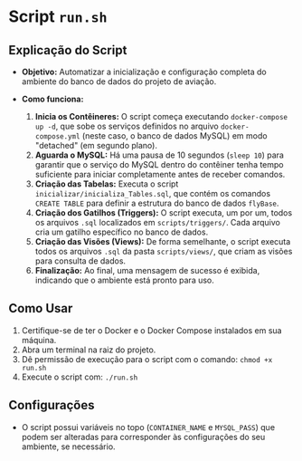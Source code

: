 # Script `run.sh`

## Explicação do Script

- **Objetivo:** Automatizar a inicialização e configuração completa do ambiente do banco de dados do projeto de aviação.

- **Como funciona:**
    1.  **Inicia os Contêineres:** O script começa executando `docker-compose up -d`, que sobe os serviços definidos no arquivo `docker-compose.yml` (neste caso, o banco de dados MySQL) em modo "detached" (em segundo plano).
    2.  **Aguarda o MySQL:** Há uma pausa de 10 segundos (`sleep 10`) para garantir que o serviço do MySQL dentro do contêiner tenha tempo suficiente para iniciar completamente antes de receber comandos.
    3.  **Criação das Tabelas:** Executa o script `inicializar/inicializa_Tables.sql`, que contém os comandos `CREATE TABLE` para definir a estrutura do banco de dados `flyBase`.
    4.  **Criação dos Gatilhos (Triggers):** O script executa, um por um, todos os arquivos `.sql` localizados em `scripts/triggers/`. Cada arquivo cria um gatilho específico no banco de dados.
    5.  **Criação das Visões (Views):** De forma semelhante, o script executa todos os arquivos `.sql` da pasta `scripts/views/`, que criam as visões para consulta de dados.
    6.  **Finalização:** Ao final, uma mensagem de sucesso é exibida, indicando que o ambiente está pronto para uso.

## Como Usar

1.  Certifique-se de ter o Docker e o Docker Compose instalados em sua máquina.
2.  Abra um terminal na raiz do projeto.
3.  Dê permissão de execução para o script com o comando: `chmod +x run.sh`
4.  Execute o script com: `./run.sh`

## Configurações

- O script possui variáveis no topo (`CONTAINER_NAME` e `MYSQL_PASS`) que podem ser alteradas para corresponder às configurações do seu ambiente, se necessário.
